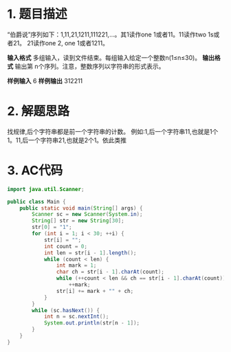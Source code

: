 ﻿# 1. 题目描述
“伯爵说”序列如下：1,11,21,1211,111221,…。其1读作one 1或者11。11读作two 1s或者21。
21读作one 2, one 1或者1211。

**输入格式**
多组输入，读到文件结束。每组输入给定一个整数n(1≤n≤30)。
**输出格式**
输出第 n个序列。注意，整数序列以字符串的形式表示。

**样例输入**
6
**样例输出**
312211

# 2. 解题思路
找规律,后个字符串都是前一个字符串的计数。
例如:1,后一个字符串11,也就是1个1。11,后一个字符串21,也就是2个1。依此类推

# 3. AC代码
```java
import java.util.Scanner;

public class Main {
	public static void main(String[] args) {
		Scanner sc = new Scanner(System.in);
		String[] str = new String[30];
		str[0] = "1";
		for (int i = 1; i < 30; ++i) {
			str[i] = "";
			int count = 0;
			int len = str[i - 1].length();
			while (count < len) {
				int mark = 1;
				char ch = str[i - 1].charAt(count);
				while (++count < len && ch == str[i - 1].charAt(count))
					++mark;
				str[i] += mark + "" + ch;
			}
		}
		while (sc.hasNext()) {
			int n = sc.nextInt();
			System.out.println(str[n - 1]);
		}
	}
}
```

